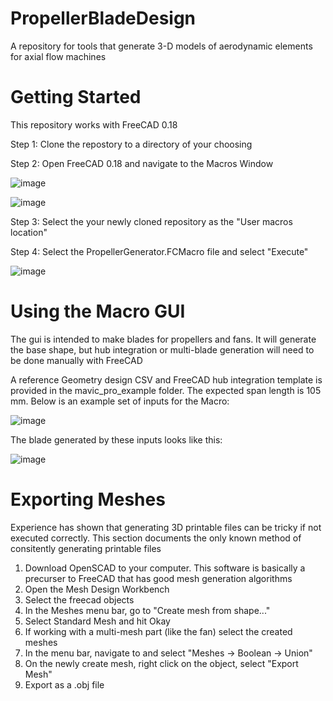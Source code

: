 # PropellerBladeDesign
A repository for tools that generate 3-D models of aerodynamic elements for axial flow machines

# Getting Started
This repository works with FreeCAD 0.18

Step 1: Clone the repostory to a directory of your choosing

Step 2: Open FreeCAD 0.18 and navigate to the Macros Window

![image](https://user-images.githubusercontent.com/63885274/159179019-75947e76-62e1-4754-aa06-0a6bb23c9ab7.png)

![image](https://user-images.githubusercontent.com/63885274/159179030-8a051646-650a-4308-be8a-91d249ad564a.png)

Step 3: Select the your newly cloned repository as the "User macros location"

Step 4: Select the PropellerGenerator.FCMacro file and select "Execute"

![image](https://user-images.githubusercontent.com/63885274/159179001-b35814cb-1b4a-4daa-9dd5-5a7f2fd90363.png)

# Using the Macro GUI

The gui is intended to make blades for propellers and fans. It will generate the base shape, but hub integration or multi-blade generation will need to be done manually with FreeCAD

A reference Geometry design CSV and FreeCAD hub integration template is provided in the mavic_pro_example folder. The expected span length is 105 mm. Below is an example set of inputs for the Macro:

![image](https://user-images.githubusercontent.com/63885274/159179231-239bce02-4b53-4df7-8fe2-2a4e0729d230.png)

The blade generated by these inputs looks like this:

![image](https://user-images.githubusercontent.com/63885274/159179302-e256a22e-e925-4ae8-b725-4b84221a1121.png)

# Exporting Meshes

Experience has shown that generating 3D printable files can be tricky if not executed correctly. This section documents the only known method of consitently generating printable files

 1. Download OpenSCAD to your computer. This software is basically a precurser to FreeCAD that has good mesh generation algorithms
 2. Open the Mesh Design Workbench
 3. Select the freecad objects
 4. In the Meshes menu bar, go to "Create mesh from shape..."
 5. Select Standard Mesh and hit Okay
 6. If working with a multi-mesh part (like the fan) select the created meshes
 7. In the menu bar, navigate to and select "Meshes -> Boolean -> Union"
 8. On the newly create mesh, right click on the object, select "Export Mesh"
 9. Export as a .obj file
